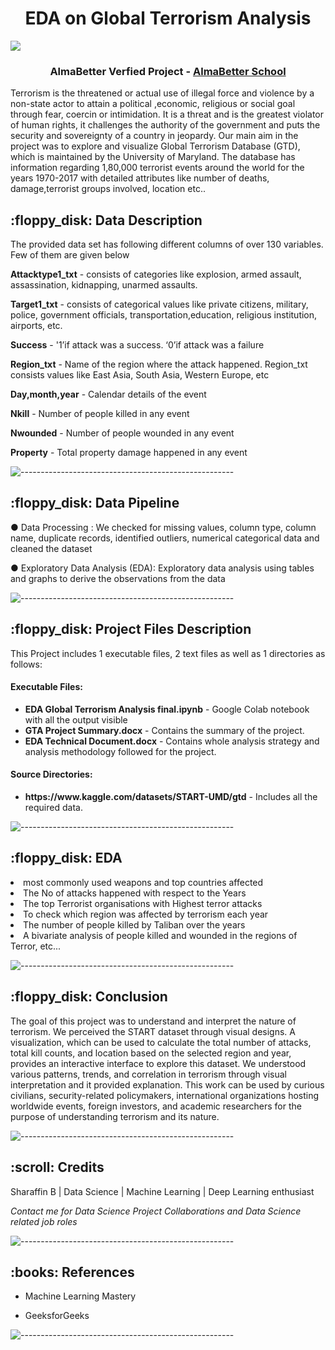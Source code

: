 

<h1 align="center"> EDA on Global Terrorism Analysis</h1>
<h><img src="https://media.giphy.com/media/26ufnEC0c8bJBRmk8/giphy.gif" align="centre"></h>
<h3 align="center"> AlmaBetter Verfied Project - <a href="https://www.almabetter.com/"> AlmaBetter School </a> </h5>

<p>Terrorism is the threatened or actual use of illegal force and violence by a non-state actor to attain a political ,economic, religious or social goal through fear, coercin or intimidation. It is a threat and is the greatest violator of human rights, it challenges the authority of the government and puts the security and sovereignty of a country in jeopardy. Our main aim in the project was to explore and visualize Global Terrorism Database (GTD), which is maintained by the University of Maryland. The database has information regarding 1,80,000 terrorist events around the world for the years 1970-2017 with detailed attributes like number of deaths, damage,terrorist groups involved, location etc..</p>

<h2> :floppy_disk: Data Description</h2>

<p>The provided data set has following different columns of over 130 variables. Few of them are given below</p>

**Attacktype1_txt**  -  consists of categories like explosion, armed assault, assassination, kidnapping, unarmed assaults.

**Target1_txt**      -  consists of categorical values like private citizens, military, police, government officials,     transportation,education, religious institution, airports, etc.

**Success**          - '1’if attack was a success. ‘0’if attack was a failure

**Region_txt**       -  Name of the region where the attack happened. Region_txt consists values like East Asia, South Asia, Western Europe, etc

**Day,month,year**   - Calendar details of the event

**Nkill**            - Number of people killed in any event

**Nwounded**         - Number of people wounded in any event

**Property**         - Total property damage happened in any event

![-----------------------------------------------------](https://raw.githubusercontent.com/andreasbm/readme/master/assets/lines/rainbow.png)

<h2> :floppy_disk: Data Pipeline</h2>

● Data Processing : We checked for missing values, column type, column name, duplicate records, identified outliers, numerical categorical data and cleaned the dataset

● Exploratory Data Analysis (EDA): Exploratory data analysis using tables and graphs to derive the observations from the data 


![-----------------------------------------------------](https://raw.githubusercontent.com/andreasbm/readme/master/assets/lines/rainbow.png)

<h2> :floppy_disk: Project Files Description</h2>

<p>This Project includes 1 executable files, 2 text files as well as 1 directories as follows:</p>
<h4>Executable Files:</h4>

<ul>
  <li><b>EDA Global Terrorism Analysis final.ipynb</b> - Google Colab notebook with all the output visible</li>
  <li><b>GTA Project Summary.docx</b> - Contains the summary of the project.</li>
  <li><b>EDA Technical Document.docx</b> - Contains whole analysis strategy and analysis methodology followed for the project.</li>
</ul>

<h4>Source Directories:</h4>
<ul>
  <li><b>https://www.kaggle.com/datasets/START-UMD/gtd</b> - Includes all the required data.</li>
</ul>

![-----------------------------------------------------](https://raw.githubusercontent.com/andreasbm/readme/master/assets/lines/rainbow.png)

<h2> :floppy_disk: EDA </h2>
<li>most commonly used weapons and top countries affected</li>
<li>The No of attacks happened with respect to the Years</li>
<li>The top Terrorist organisations with Highest terror attacks</li>
<li>To check which region was affected by terrorism each year </li>
<li>The number of people killed by Taliban over the years </li>
<li>A bivariate analysis of people killed and wounded in the regions of Terror, etc...</li>

![-----------------------------------------------------](https://raw.githubusercontent.com/andreasbm/readme/master/assets/lines/rainbow.png)

<h2>:floppy_disk: Conclusion</h2>
<p>The goal of this project was to understand and interpret the nature of terrorism. We perceived the START dataset through visual designs. A visualization, which can be used to calculate the total number of attacks, total kill counts, and location based on the selected region and year, provides an interactive interface to explore this dataset. We understood various patterns, trends, and correlation in terrorism through visual interpretation and it provided explanation. This work can be used by curious civilians, security-related policymakers, international organizations hosting worldwide events, foreign investors, and academic researchers for the purpose of understanding terrorism and its nature.</p>

![-----------------------------------------------------](https://raw.githubusercontent.com/andreasbm/readme/master/assets/lines/rainbow.png)

<!-- CREDITS -->
<h2 id="credits"> :scroll: Credits</h2>

Sharaffin B | Data Science | Machine Learning | Deep Learning enthusiast

<p> <i> Contact me for Data Science Project Collaborations and Data Science related job roles</i></p>

![-----------------------------------------------------](https://raw.githubusercontent.com/andreasbm/readme/master/assets/lines/rainbow.png)
<h2> :books: References</h2>
<ul>
  <li><p> Machine Learning Mastery </p>
  </li>
 
  <li><p>GeeksforGeeks</p>
       </li>
 
</ul>

![-----------------------------------------------------](https://raw.githubusercontent.com/andreasbm/readme/master/assets/lines/rainbow.png)

